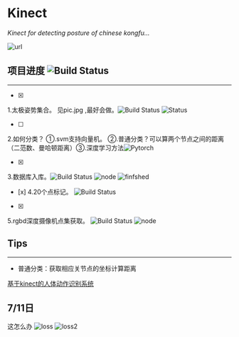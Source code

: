 # Kinect
_Kinect for detecting posture of chinese kongfu..._

![url](https://qr.api.cli.im/qr?data=https%253A%252F%252Fgithub.com%252Fwfnian%252FKinect&level=H&transparent=false&bgcolor=%23ffffff&forecolor=%23000000&blockpixel=12&marginblock=1&logourl=http%3A&size=136&kid=cliim&key=6fc6080d5e7a26cb74bf361066319a3c)

## 项目进度 ![Build Status](https://img.shields.io/badge/%E8%BF%9B%E5%BA%A6-Stagnation-lightgrey.svg)
___ 


- [x] 
1.太极姿势集合。  见pic.jpg ,最好会做。![Build Status](https://ci.pytorch.org/jenkins/job/pytorch-master/badge/icon) ![Status](https://img.shields.io/badge/finished-%E9%99%88%E8%BF%9C%E5%86%9B%2C%E4%BD%95%E5%BD%A6%E4%BD%B6-blue.svg)

- [ ] 
2.如何分类？ ①.svm支持向量机。 ②.普通分类？可以算两个节点之间的距离（二范数、曼哈顿距离）③.深度学习方法![Pytorch](https://img.shields.io/badge/Framework-PyTorch-brightgreen.svg) 


- [x] 
3.数据库入库。![Build Status](https://camo.githubusercontent.com/7ff1a64ca6e9f85bcdfc81a2e11bff01b9ad3d33/68747470733a2f2f7472617669732d63692e6f72672f70696b65736c65792f6769746875626261646765732e737667) ![node](https://img.shields.io/badge/%E7%8E%8B%E6%96%B9%E5%B9%B4-adding-green.svg) ![finfshed](https://img.shields.io/badge/finished-%E9%99%88%E8%BF%9C%E5%86%9B-blue.svg)
- [x] 
4.20个点标记。  ![Build Status](https://ci.pytorch.org/jenkins/job/pytorch-master/badge/icon)
- [x] 
5.rgbd深度摄像机点集获取。  ![Build Status](https://camo.githubusercontent.com/7ff1a64ca6e9f85bcdfc81a2e11bff01b9ad3d33/68747470733a2f2f7472617669732d63692e6f72672f70696b65736c65792f6769746875626261646765732e737667) ![node](https://img.shields.io/badge/%E7%8E%8B%E6%96%B9%E5%B9%B4-adding-green.svg) 

## Tips 
___
- 普通分类：获取相应关节点的坐标计算距离

[基于kinect的人体动作识别系统](https://img-blog.csdn.net/20170930162524582?watermark/2/text/aHR0cDovL2Jsb2cuY3Nkbi5uZXQvYmFvbGlucQ==/font/5a6L5L2T/fontsize/400/fill/I0JBQkFCMA==/dissolve/70/gravity/Center)

## 7/11日
这怎么办
![loss](https://github.com/wfnian/Kinect/blob/master/%E9%AA%A8%E9%AA%BC%E5%9D%90%E6%A0%87%E7%82%B9%E7%9A%84%E8%8E%B7%E5%8F%96%E5%85%A5%E5%BA%93/loss.png?raw=true)
![loss2](https://github.com/wfnian/Kinect/blob/master/%E9%AA%A8%E9%AA%BC%E5%9D%90%E6%A0%87%E7%82%B9%E7%9A%84%E8%8E%B7%E5%8F%96%E5%85%A5%E5%BA%93/loss2.png?raw=true)
